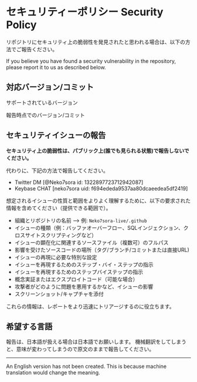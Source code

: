 # セキュリティーポリシー Security Policy

リポジトリにセキュリティ上の脆弱性を発見されたと思われる場合は、以下の方法でご報告ください。

If you believe you have found a security vulnerability in the repository, please report it to us as described below.

## 対応バージョン/コミット

サポートされているバージョン

報告時点でのバージョン/コミット

## セキュリティイシューの報告

**セキュリティ上の脆弱性は、パブリック上(誰でも見られる状態)で報告しないでください。**

代わりに、下記の方法で報告してください。

* Twitter DM [@Neko7sora id: 1322897723712942087]
* Keybase CHAT [neko7sora uid: f694ededa9537aa80dcaeedea5df2419]

想定されるイシューの性質と範囲をよりよく理解するために、以下の要求された情報を含めてください（提供できる範囲で）。

* 組織とリポジトリの名前 --> 例: `Neko7sora-live/.github`
* イシューの種類（例：バッファオーバーフロー、SQLインジェクション、クロスサイトスクリプティングなど）
* イシューの顕在化に関連するソースファイル（複数可）のフルパス
* 影響を受けたソースコードの場所（タグ/ブランチ/コミットまたは直接URL)
* イシューの再現に必要な特別な設定
* イシューを再現するためのステップ・バイ・ステップの指示
* イシューを再現するためのステップバイステップの指示
* 概念実証またはエクスプロイトコード（可能な場合）
* 攻撃者がどのように問題を悪用するかなど、イシューの影響
* スクリーンショット/キャプチャを添付

これらの情報は、レポートをより迅速にトリアージするのに役立ちます。

## 希望する言語

報告は、日本語が扱える場合は日本語でお願いします。
機械翻訳をしてしまうと、意味が変わってしまうので原文のままで報告してください。

---

An English version has not been created. This is because machine translation would change the meaning.
